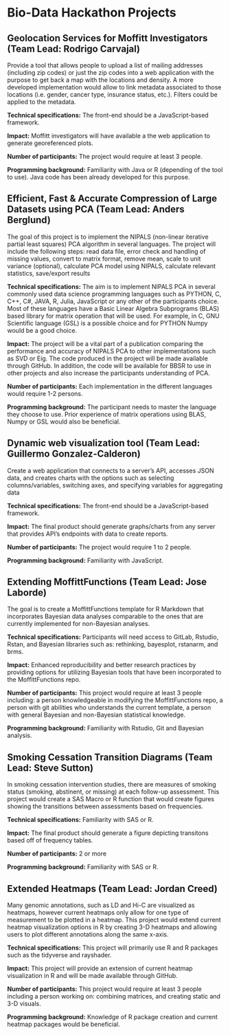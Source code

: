 # Bio-Data Hackathon Projects 

## Geolocation Services for Moffitt Investigators (Team Lead: Rodrigo Carvajal)

Provide a tool that allows people to upload a list of mailing addresses (including zip codes) or just the zip codes into a web application with the purpose to get back a map with the locations and density.  A more developed implementation would allow to link metadata associated to those locations (i.e. gender, cancer type, insurance status, etc.). Filters could be applied to the metadata.

**Technical specifications:** The front-end should be a JavaScript-based framework.

**Impact:** Moffitt investigators will have available a the web application to generate georeferenced plots.

**Number of participants:** The project would require at least 3 people.

**Programming background:** Familiarity with Java or R (depending of the tool to use).  Java code has been already developed for this purpose. 

## Efficient, Fast & Accurate Compression of Large Datasets using PCA (Team Lead: Anders Berglund)

The goal of this project is to implement the NIPALS (non-linear iterative partial least squares) PCA algorithm in several languages. The project will include the following steps: read data file, error check and handling of missing values, convert to matrix format, remove mean, scale to unit variance (optional), calculate PCA model using NIPALS, calculate relevant statistics, save/export results

**Technical specifications:**  The aim is to implement NIPALS PCA in several commonly used data science programming languages such as PYTHON, C, C++, C#, JAVA, R, Julia, JavaScript or any other of the participants choice. Most of these languages have a Basic Linear Algebra Subprograms (BLAS) based library for matrix operation that will be used. For example, in C, GNU Scientific language (GSL) is a possible choice and for PYTHON Numpy would be a good choice.

**Impact:** The project will be a vital part of a publication comparing the performance and accuracy of NIPALS PCA to other implementations such as SVD or Eig. The code produced in the project will be made available through GitHub. In addition, the code will be available for BBSR to use in other projects and also increase the participants understanding of PCA.

**Number of participants:** Each implementation in the different languages would require 1-2 persons.

**Programming background:** The participant needs to master the language they choose to use. Prior experience of matrix operations using BLAS, Numpy or GSL would also be beneficial.

## Dynamic web visualization tool (Team Lead: Guillermo Gonzalez-Calderon)

Create a web application that connects to a server’s API, accesses JSON data, and creates charts with the options such as selecting columns/variables, switching axes, and specifying variables for aggregating data

**Technical specifications:** The front-end should be a JavaScript-based framework. 

**Impact:** The final product should generate graphs/charts from any server that provides API’s endpoints with data to create reports.

**Number of participants:** The project would require 1 to 2 people.

**Programming background:** Familiarity with JavaScript. 

## Extending MoffittFunctions (Team Lead: Jose Laborde)

The goal is to create a MoffittFunctions template for R Markdown that incorporates Bayesian data analyses comparable to the ones that are currently implemented for non-Bayesian analyses.

**Technical specifications:** Participants will need access to GitLab, Rstudio, Rstan, and Bayesian libraries such as: rethinking, bayesplot, rstanarm, and brms.

**Impact:** Enhanced reproducibility and better research practices by providing options for utilizing Bayesian tools that have been incorporated to the MoffittFunctions repo.

**Number of participants:** This project would require at least 3 people including: a person knowledgeable in modifying the MoffittFunctions repo, a person with git abilities who understands the current template, a person with general Bayesian and non-Bayesian statistical knowledge.

**Programming background:** Familiarity with Rstudio, Git and Bayesian analysis.

## Smoking Cessation Transition Diagrams (Team Lead: Steve Sutton)

In smoking cessation intervention studies, there are measures of smoking status (smoking, abstinent, or missing) at each follow-up assessment. This project would create a SAS Macro or R function that would create figures showing the transitions between assessments based on frequencies. 

**Technical specifications:** Familiarity with SAS or R. 

**Impact:** The final product should generate a figure depicting transitons based off of frequency tables. 

**Number of participants:** 2 or more

**Programming background:** Familiarity with SAS or R. 

## Extended Heatmaps (Team Lead: Jordan Creed)

Many genomic annotations, such as LD and Hi-C are visualized as heatmaps, however current heatmaps only allow for one type of measurement to be plotted in a heatmap. This project would extend current heatmap visualization options in R by creating 3-D heatmaps and allowing users to plot different annotations along the same x-axis. 

**Technical specifications:** This project will primarily use R and R packages such as the tidyverse and rayshader. 

**Impact:** This project will provide an extension of current heatmap visualization in R and will be made available through GitHub. 

**Number of participants:** This project would require at least 3 people including a person working on: combining matrices, and creating static and 3-D visuals. 

**Programming background:** Knowledge of R package creation and current heatmap packages would be beneficial. 
